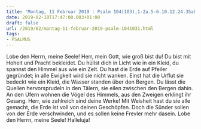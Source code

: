 ```yaml
---
title: 'Montag, 11 Februar 2019 : Psalm 104(103),1-2a.5-6.10.12.24.35abc.'
date: 2019-02-10T17:47:00.003+01:00
draft: false
url: /2019/02/montag-11-februar-2019-psalm-1041031.html
tags: 
- PSALMUS
---
```


Lobe den Herrn, meine Seele! Herr, mein Gott, wie groß bist du! Du bist mit Hoheit und Pracht bekleidet. Du hüllst dich in Licht wie in ein Kleid, du spannst den Himmel aus wie ein Zelt. Du hast die Erde auf Pfeiler gegründet; in alle Ewigkeit wird sie nicht wanken. Einst hat die Urflut sie bedeckt wie ein Kleid, die Wasser standen über den Bergen. Du lässt die Quellen hervorsprudeln in den Tälern, sie eilen zwischen den Bergen dahin. An den Ufern wohnen die Vögel des Himmels, aus den Zweigen erklingt ihr Gesang. Herr, wie zahlreich sind deine Werke! Mit Weisheit hast du sie alle gemacht, die Erde ist voll von deinen Geschöpfen. Doch die Sünder sollen von der Erde verschwinden, und es sollen keine Frevler mehr dasein. Lobe den Herrn, meine Seele! Halleluja!